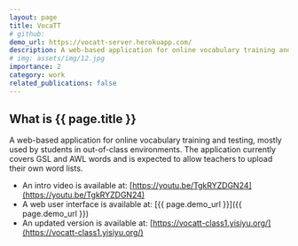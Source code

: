 ```yaml
---
layout: page
title: VocaTT
# github:
demo_url: https://vocatt-server.herokuapp.com/
description: A web-based application for online vocabulary training and testing
# img: assets/img/12.jpg
importance: 2
category: work
related_publications: false
---
```


## What is {{ page.title }}

A web-based application for online vocabulary training and testing, mostly used by students in out-of-class environments.
The application currently covers GSL and AWL words and is expected to allow teachers to upload their own word lists.

<!-- - The source code is available at: [{{ page.github }}]({{ page.github }}) -->

- An intro video is available at: [https://youtu.be/TgkRYZDGN24](https://youtu.be/TgkRYZDGN24)
- A web user interface is available at: [{{ page.demo_url }}]({{ page.demo_url }})
- An updated version is available at: [https://vocatt-class1.yisiyu.org/](https://vocatt-class1.yisiyu.org/)
